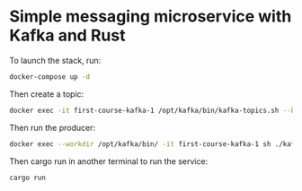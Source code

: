 # Simple messaging microservice with Kafka and Rust

To launch the stack, run:

```bash
docker-compose up -d 
```

Then create a topic:

```bash
docker exec -it first-course-kafka-1 /opt/kafka/bin/kafka-topics.sh --bootstrap-server localhost:9092 --create --topic first-course
```

Then run the producer:

```bash
docker exec --workdir /opt/kafka/bin/ -it first-course-kafka-1 sh ./kafka-console-producer.sh --bootstrap-server localhost:9092 --topic first-course
```

Then cargo run in another terminal to run the service:

```bash
cargo run
```
